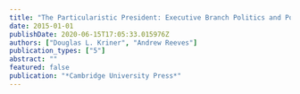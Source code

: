 ```yaml
---
title: "The Particularistic President: Executive Branch Politics and Political Inequality"
date: 2015-01-01
publishDate: 2020-06-15T17:05:33.015976Z
authors: ["Douglas L. Kriner", "Andrew Reeves"]
publication_types: ["5"]
abstract: ""
featured: false
publication: "*Cambridge University Press*"
---
```


